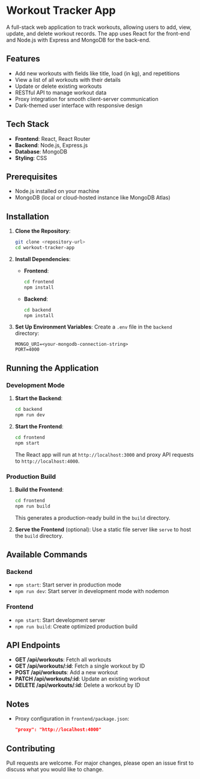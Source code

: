 # Workout Tracker App

A full-stack web application to track workouts, allowing users to add, view, update, and delete workout records. The app uses React for the front-end and Node.js with Express and MongoDB for the back-end.

## Features

- Add new workouts with fields like title, load (in kg), and repetitions
- View a list of all workouts with their details
- Update or delete existing workouts
- RESTful API to manage workout data
- Proxy integration for smooth client-server communication
- Dark-themed user interface with responsive design

## Tech Stack

- **Frontend**: React, React Router
- **Backend**: Node.js, Express.js
- **Database**: MongoDB
- **Styling**: CSS

## Prerequisites

- Node.js installed on your machine
- MongoDB (local or cloud-hosted instance like MongoDB Atlas)

## Installation

1. **Clone the Repository**:

   ```bash
   git clone <repository-url>
   cd workout-tracker-app
   ```

2. **Install Dependencies**:

   - **Frontend**:
     ```bash
     cd frontend
     npm install
     ```
   - **Backend**:
     ```bash
     cd backend
     npm install
     ```

3. **Set Up Environment Variables**:
   Create a `.env` file in the `backend` directory:
   ```env
   MONGO_URI=<your-mongodb-connection-string>
   PORT=4000
   ```

## Running the Application

### Development Mode

1. **Start the Backend**:

   ```bash
   cd backend
   npm run dev
   ```

2. **Start the Frontend**:
   ```bash
   cd frontend
   npm start
   ```
   The React app will run at `http://localhost:3000` and proxy API requests to `http://localhost:4000`.

### Production Build

1. **Build the Frontend**:

   ```bash
   cd frontend
   npm run build
   ```

   This generates a production-ready build in the `build` directory.

2. **Serve the Frontend** (optional):
   Use a static file server like `serve` to host the `build` directory.

## Available Commands

### Backend

- `npm start`: Start server in production mode
- `npm run dev`: Start server in development mode with nodemon

### Frontend

- `npm start`: Start development server
- `npm run build`: Create optimized production build

## API Endpoints

- **GET /api/workouts**: Fetch all workouts
- **GET /api/workouts/:id**: Fetch a single workout by ID
- **POST /api/workouts**: Add a new workout
- **PATCH /api/workouts/:id**: Update an existing workout
- **DELETE /api/workouts/:id**: Delete a workout by ID

## Notes

- Proxy configuration in `frontend/package.json`:
  ```json
  "proxy": "http://localhost:4000"
  ```

## Contributing

Pull requests are welcome. For major changes, please open an issue first to discuss what you would like to change.
